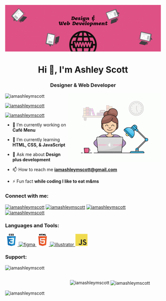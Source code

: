![Ashley's GitHub Banner](designdev.gif)
 
<h1 align="center">Hi 👋, I'm Ashley Scott</h1>
<h3 align="center">Designer & Web Developer</h3>
<img src="codegif.gif" align="right" alt="Coding" width="300">

<p align="left"> <img src="https://komarev.com/ghpvc/?username=iamashleymscott&label=Profile%20views&color=0e75b6&style=flat" alt="iamashleymscott" /> </p>

<p align="left"> <a href="https://github.com/ryo-ma/github-profile-trophy"><img src="https://github-profile-trophy.vercel.app/?username=iamashleymscott" alt="iamashleymscott" /></a> </p>

<p align="left"> <a href="https://twitter.com/iamashleymscott" target="blank"><img src="https://img.shields.io/twitter/follow/iamashleymscott?logo=twitter&style=for-the-badge" alt="iamashleymscott" /></a> </p>

- 🔭 I’m currently working on **Café Menu**

- 🌱 I’m currently learning **HTML, CSS, & JavaScript**

- 💬 Ask me about **Design plus development**

- 📫 How to reach me **iamashleymscott@gmail.com**

- ⚡ Fun fact **while coding I like to eat m&ms**

<h3 align="left">Connect with me:</h3>
<p align="left">
<a href="https://twitter.com/iamashleymscott" target="blank"><img align="center" src="https://raw.githubusercontent.com/rahuldkjain/github-profile-readme-generator/master/src/images/icons/Social/twitter.svg" alt="iamashleymscott" height="30" width="40" /></a>
<a href="https://linkedin.com/in/iamashleymscott" target="blank"><img align="center" src="https://raw.githubusercontent.com/rahuldkjain/github-profile-readme-generator/master/src/images/icons/Social/linked-in-alt.svg" alt="iamashleymscott" height="30" width="40" /></a>
<a href="https://instagram.com/iamashleymscott" target="blank"><img align="center" src="https://raw.githubusercontent.com/rahuldkjain/github-profile-readme-generator/master/src/images/icons/Social/instagram.svg" alt="iamashleymscott" height="30" width="40" /></a>
<a href="https://www.youtube.com/c/iamashleymscott" target="blank"><img align="center" src="https://raw.githubusercontent.com/rahuldkjain/github-profile-readme-generator/master/src/images/icons/Social/youtube.svg" alt="iamashleymscott" height="30" width="40" /></a>
</p>

<h3 align="left">Languages and Tools:</h3>
<p align="left"> <a href="https://www.w3schools.com/css/" target="_blank" rel="noreferrer"> <img src="https://raw.githubusercontent.com/devicons/devicon/master/icons/css3/css3-original-wordmark.svg" alt="css3" width="40" height="40"/> </a> <a href="https://www.figma.com/" target="_blank" rel="noreferrer"> <img src="https://www.vectorlogo.zone/logos/figma/figma-icon.svg" alt="figma" width="40" height="40"/> </a> <a href="https://www.w3.org/html/" target="_blank" rel="noreferrer"> <img src="https://raw.githubusercontent.com/devicons/devicon/master/icons/html5/html5-original-wordmark.svg" alt="html5" width="40" height="40"/> </a> <a href="https://www.adobe.com/in/products/illustrator.html" target="_blank" rel="noreferrer"> <img src="https://www.vectorlogo.zone/logos/adobe_illustrator/adobe_illustrator-icon.svg" alt="illustrator" width="40" height="40"/> </a> <a href="https://developer.mozilla.org/en-US/docs/Web/JavaScript" target="_blank" rel="noreferrer"> <img src="https://raw.githubusercontent.com/devicons/devicon/master/icons/javascript/javascript-original.svg" alt="javascript" width="40" height="40"/> </a> </p>

<h3 align="left">Support:</h3>
<p><a href="https://www.buymeacoffee.com/iamashleymscott"> <img align="left" src="https://cdn.buymeacoffee.com/buttons/v2/default-yellow.png" height="50" width="210" alt="iamashleymscott" /></a></p><br><br>

<p><img align="left" src="https://github-readme-stats.vercel.app/api/top-langs?username=iamashleymscott&show_icons=true&locale=en&layout=compact" alt="iamashleymscott" /></p>

<p>&nbsp;<img align="center" src="https://github-readme-stats.vercel.app/api?username=iamashleymscott&show_icons=true&locale=en" alt="iamashleymscott" /></p>

<p><img align="center" src="https://github-readme-streak-stats.herokuapp.com/?user=iamashleymscott&" alt="iamashleymscott" /></p>
